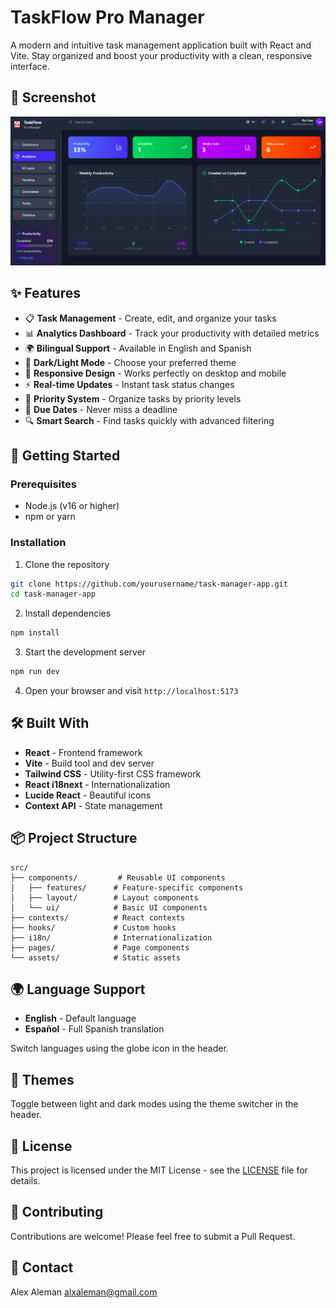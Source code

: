 # TaskFlow Pro Manager

A modern and intuitive task management application built with React and Vite. Stay organized and boost your productivity with a clean, responsive interface.

## 📸 Screenshot

![TaskFlow Screenshot](./task-manager-screen.png)

## ✨ Features

- 📋 **Task Management** - Create, edit, and organize your tasks
- 📊 **Analytics Dashboard** - Track your productivity with detailed metrics
- 🌍 **Bilingual Support** - Available in English and Spanish
- 🌙 **Dark/Light Mode** - Choose your preferred theme
- 📱 **Responsive Design** - Works perfectly on desktop and mobile
- ⚡ **Real-time Updates** - Instant task status changes
- 🎯 **Priority System** - Organize tasks by priority levels
- 📅 **Due Dates** - Never miss a deadline
- 🔍 **Smart Search** - Find tasks quickly with advanced filtering

## 🚀 Getting Started

### Prerequisites

- Node.js (v16 or higher)
- npm or yarn

### Installation

1. Clone the repository
```bash
git clone https://github.com/yourusername/task-manager-app.git
cd task-manager-app
```

2. Install dependencies
```bash
npm install
```

3. Start the development server
```bash
npm run dev
```

4. Open your browser and visit `http://localhost:5173`

## 🛠️ Built With

- **React** - Frontend framework
- **Vite** - Build tool and dev server
- **Tailwind CSS** - Utility-first CSS framework
- **React i18next** - Internationalization
- **Lucide React** - Beautiful icons
- **Context API** - State management

## 📦 Project Structure

```
src/
├── components/         # Reusable UI components
│   ├── features/      # Feature-specific components
│   ├── layout/        # Layout components
│   └── ui/            # Basic UI components
├── contexts/          # React contexts
├── hooks/             # Custom hooks
├── i18n/              # Internationalization
├── pages/             # Page components
└── assets/            # Static assets
```

## 🌍 Language Support

- **English** - Default language
- **Español** - Full Spanish translation

Switch languages using the globe icon in the header.

## 🎨 Themes

Toggle between light and dark modes using the theme switcher in the header.

## 📝 License

This project is licensed under the MIT License - see the [LICENSE](LICENSE) file for details.

## 🤝 Contributing

Contributions are welcome! Please feel free to submit a Pull Request.

## 📧 Contact

Alex Aleman
alxaleman@gmail.com